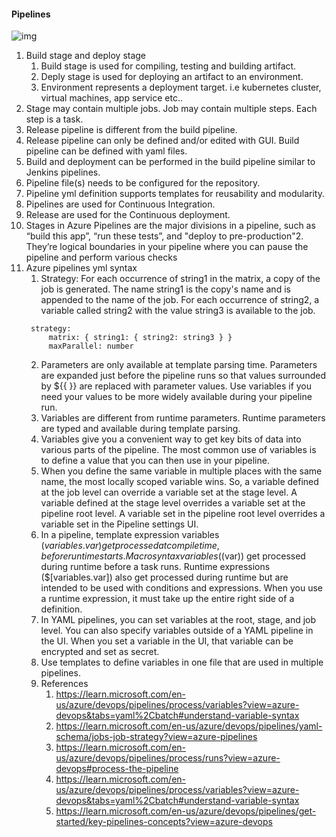 #### Pipelines
![img](https://learn.microsoft.com/en-us/azure/devops/pipelines/get-started/media/key-concepts-overview.svg?view=azure-devops)
1. Build stage and deploy stage
   1. Build stage is used for compiling, testing and building artifact.
   2. Deply stage is used for deploying an artifact to an environment.
   3. Environment represents a deployment target. i.e kubernetes cluster, virtual machines, app service etc..
2. Stage may contain multiple jobs. Job may contain multiple steps. Each step is a task.
3. Release pipeline is different from the build pipeline.
4. Release pipeline can only be defined and/or edited with GUI. Build pipeline can be defined with yaml files.
5. Build and deployment can be performed in the build pipeline similar to Jenkins pipelines.
6. Pipeline file(s) needs to be configured for the repository.
7. Pipeline yml definition supports templates for reusability and modularity.
8. Pipelines are used for Continuous Integration.
9. Release are used for the Continuous deployment.
10. Stages in Azure Pipelines are the major divisions in a pipeline, such as “build this app”, “run these tests”, and "deploy to pre-production"2. They’re logical boundaries in your pipeline where you can pause the pipeline and perform various checks
11. Azure pipelines yml syntax
    1. Strategy: For each occurrence of string1 in the matrix, a copy of the job is generated. The name string1 is the copy's name and is appended to the name of the job. For each occurrence of string2, a variable called string2 with the value string3 is available to the job.
      ```
       strategy:
           matrix: { string1: { string2: string3 } }
           maxParallel: number
       ```
    2. Parameters are only available at template parsing time. Parameters are expanded just before the pipeline runs so that values surrounded by ${{ }} are replaced with parameter values. Use variables if you need your values to be more widely available during your pipeline run.
    3. Variables are different from runtime parameters. Runtime parameters are typed and available during template parsing.
    4. Variables give you a convenient way to get key bits of data into various parts of the pipeline. The most common use of variables is to define a value that you can then use in your pipeline.
    5. When you define the same variable in multiple places with the same name, the most locally scoped variable wins. So, a variable defined at the job level can override a variable set at the stage level. A variable defined at the stage level overrides a variable set at the pipeline root level. A variable set in the pipeline root level overrides a variable set in the Pipeline settings UI.
    6. In a pipeline, template expression variables (${{ variables.var }}) get processed at compile time, before runtime starts. Macro syntax variables ($(var)) get processed during runtime before a task runs. Runtime expressions ($[variables.var]) also get processed during runtime but are intended to be used with conditions and expressions. When you use a runtime expression, it must take up the entire right side of a definition.
    7. In YAML pipelines, you can set variables at the root, stage, and job level. You can also specify variables outside of a YAML pipeline in the UI. When you set a variable in the UI, that variable can be encrypted and set as secret.
    8. Use templates to define variables in one file that are used in multiple pipelines.
    9. References
       1. https://learn.microsoft.com/en-us/azure/devops/pipelines/process/variables?view=azure-devops&tabs=yaml%2Cbatch#understand-variable-syntax
       2. https://learn.microsoft.com/en-us/azure/devops/pipelines/yaml-schema/jobs-job-strategy?view=azure-pipelines
       3. https://learn.microsoft.com/en-us/azure/devops/pipelines/process/runs?view=azure-devops#process-the-pipeline
       4. https://learn.microsoft.com/en-us/azure/devops/pipelines/process/variables?view=azure-devops&tabs=yaml%2Cbatch#understand-variable-syntax
       5. https://learn.microsoft.com/en-us/azure/devops/pipelines/get-started/key-pipelines-concepts?view=azure-devops
      
       
